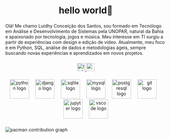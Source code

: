<h1 align="center">hello world👋</h1>

###

<p align="left">Olá! Me chamo Luidhy Conceição dos Santos, sou formado em Tecnólogo em Análise e Desenvolvimento de Sistemas pela UNOPAR, natural da Bahia e apaixonado por tecnologia, jogos e música. Meu interesse em TI surgiu a partir de experiências com design e edição de vídeo. Atualmente, meu foco é em Python, SQL, análise de dados e metodologias ágeis, sempre buscando novas experiências e aprendizados em novos projetos.</p>

###

<div align="center">
  <a href="linkedin.com/in/luidhytéc" target="_blank">
    <img src="https://img.shields.io/static/v1?message=LinkedIn&logo=linkedin&label=&color=0077B5&logoColor=white&labelColor=&style=for-the-badge" height="25" alt="linkedin logo"  />
  </a>
  <a href="luidhy.contact@gmail.com " target="_blank">
    <img src="https://img.shields.io/static/v1?message=Gmail&logo=gmail&label=&color=D14836&logoColor=white&labelColor=&style=for-the-badge" height="25" alt="gmail logo"  />
  </a>
</div>

###

<div align="center">
  <img src="https://skillicons.dev/icons?i=py" height="60" alt="python logo"  />
  <img width="12" />
  <img src="https://cdn.jsdelivr.net/gh/devicons/devicon/icons/django/django-plain.svg" height="60" alt="django logo"  />
  <img width="12" />
  <img src="https://cdn.jsdelivr.net/gh/devicons/devicon/icons/sqlite/sqlite-original.svg" height="60" alt="sqlite logo"  />
  <img width="12" />
  <img src="https://cdn.jsdelivr.net/gh/devicons/devicon/icons/mysql/mysql-original.svg" height="60" alt="mysql logo"  />
  <img width="12" />
  <img src="https://cdn.jsdelivr.net/gh/devicons/devicon/icons/postgresql/postgresql-original.svg" height="60" alt="postgresql logo"  />
  <img width="12" />
  <img src="https://cdn.jsdelivr.net/gh/devicons/devicon/icons/git/git-original.svg" height="60" alt="git logo"  />
  <img width="12" />
  <img src="https://cdn.jsdelivr.net/gh/devicons/devicon/icons/jupyter/jupyter-original.svg" height="60" alt="jupyter logo"  />
  <img width="12" />
  <img src="https://cdn.jsdelivr.net/gh/devicons/devicon/icons/vscode/vscode-original.svg" height="60" alt="vscode logo"  />
</div>

###

<picture>
  <source media="(prefers-color-scheme: dark)" srcset="https://raw.githubusercontent.com/Luidhycs/Luidhycs/output/pacman-contribution-graph-dark.svg">
  <source media="(prefers-color-scheme: light)" srcset="https://raw.githubusercontent.com/Luidhycs/Luidhycs/output/pacman-contribution-graph.svg">
  <img alt="pacman contribution graph" src="https://raw.githubusercontent.com/Luidhycs/Luidhycs/output/pacman-contribution-graph.svg">
</picture>

###
